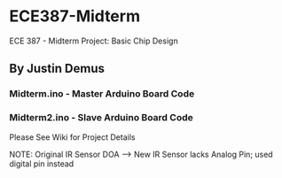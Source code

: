# ECE387-Midterm
ECE 387 - Midterm Project: Basic Chip Design
## By Justin Demus

### Midterm.ino - Master Arduino Board Code
### Midterm2.ino - Slave Arduino Board Code

Please See Wiki for Project Details

NOTE: Original IR Sensor DOA --> New IR Sensor lacks Analog Pin; used digital pin instead
